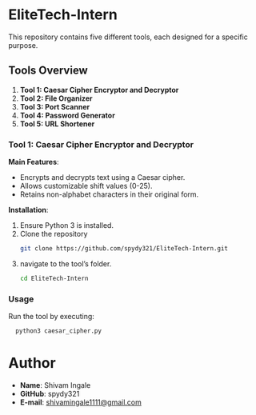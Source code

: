 # EliteTech-Intern

This repository contains five different tools, each designed for a specific purpose.

## Tools Overview

1. **Tool 1: Caesar Cipher Encryptor and Decryptor**
2. **Tool 2: File Organizer**
3. **Tool 3: Port Scanner**
4. **Tool 4: Password Generator**
5. **Tool 5: URL Shortener**


### Tool 1: Caesar Cipher Encryptor and Decryptor

**Main Features**:
- Encrypts and decrypts text using a Caesar cipher.
- Allows customizable shift values (0-25).
- Retains non-alphabet characters in their original form.

**Installation**:
1. Ensure Python 3 is installed.
2. Clone the repository
   ```bash
   git clone https://github.com/spydy321/EliteTech-Intern.git
   ```
3. navigate to the tool’s folder.  
   ```bash
   cd EliteTech-Intern
   ```

### Usage
Run the tool by executing:
```bash
  python3 caesar_cipher.py
```

# Author
- **Name**: Shivam Ingale
- **GitHub**: spydy321
- **E-mail**: shivamingale1111@gmail.com
